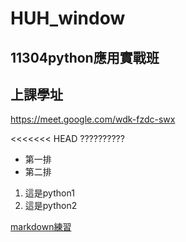 # HUH_window
## 11304python應用實戰班
## 上課學址
https://meet.google.com/wdk-fzdc-swx

<<<<<<< HEAD
??????????

- 第一排
- 第二排

1. 這是python1
2. 這是python2

[markdown練習](./markdown練習/README.md)